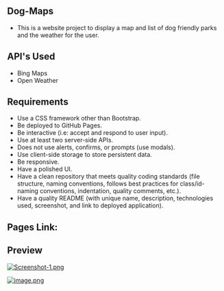 ## Dog-Maps
- This is a website project to display a map and list of dog friendly parks and the weather for the user.

## API's Used
- Bing Maps
- Open Weather

## Requirements
- Use a CSS framework other than Bootstrap.
- Be deployed to GitHub Pages.
- Be interactive (i.e: accept and respond to user input).
- Use at least two server-side APIs.
- Does not use alerts, confirms, or prompts (use modals).
- Use client-side storage to store persistent data.
- Be responsive.
- Have a polished UI.
- Have a clean repository that meets quality coding standards (file structure, naming conventions, follows best practices for class/id-naming conventions, indentation, quality comments, etc.).
- Have a quality README (with unique name, description, technologies used, screenshot, and link to deployed application).

## Pages Link: 

## Preview
[![Screenshot-1.png](https://i.postimg.cc/9M6bQcrF/Screenshot-1.png)](https://postimg.cc/vgvfPFrp)

[![image.png](https://i.postimg.cc/ZRCsqfHj/image.png)](https://postimg.cc/62xfjfDG)
